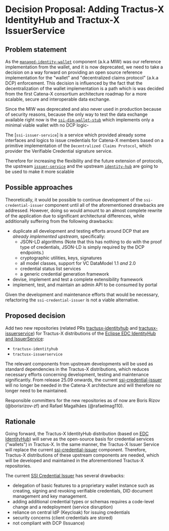 <!--
#######################################################################

Tractus-X - Special Interest Group (SIG) Architecture

Copyright (c) 2025 Contributors to the Eclipse Foundation

See the NOTICE file(s) distributed with this work for additional
information regarding copyright ownership.

This work is made available under the terms of the
Creative Commons Attribution 4.0 International (CC-BY-4.0) license,
which is available at
https://creativecommons.org/licenses/by/4.0/legalcode.

SPDX-License-Identifier: CC-BY-4.0

#######################################################################
-->

# Decision Proposal: Adding Tractus-X IdentityHub and Tractux-X IssuerService

## Problem statement

As the [`managed-identity-wallet`](https://github.com/eclipse-tractusx/managed-identity-wallet) component (a.k.a MIW) was our reference implementation from the wallet, and it is now deprecated, we need to take a decision on a way forward on providing an open source reference implementation for the "wallet" and "decentralized claims protocol" (a.k.a DCP) enforcement. This decision is influenced by the fact that the decentralization of the wallet implementation is a path which is was decided from the first Catena-X consortium architecture roadmap for a more scalable, secure and interoperable data exchange. 

Since the MIW was deprecated and also never used in production because of security reasons, because the only way to test the data exchange available right now is the [`ssi-dim-wallet-stub`](https://github.com/eclipse-tractusx/ssi-dim-wallet-stub) which implements only a minimal viable wallet with no DCP logic- 

The [`ssi-issuer-service`] is a service which provided already some interfaces and logics to issue credentials for Catena-X members based on a primitive implementation of the `Decentralized Claims Protocol`, which provider the Verifiable Credential signature service. 

Therefore for increasing the flexibility and the future extension of protocols, the upstream [`issuer-service`]()  and the upstream [`identity-hub`](https://github.com/eclipse-edc/IdentityHub) are going to be used to make it more scalable

## Possible approaches

Theoretically, it would be possible to continue development of the `ssi-credential-issuer` component until all of the aforementioned drawbacks are addressed.
However, doing so would amount to an almost complete rewrite of the application due to significant architectural differences, while additionally suffering from the following drawbacks:

- duplicate all development and testing efforts around DCP that are _already implemented upstream,_ specifically:
  - JSON-LD algorithms (Note that this has nothing to do with the proof type of credentials, JSON-LD is simply required by the DCP endpoints.)
  - cryptographic utilities, keys, signatures
  - all model classes, support for VC DataModel 1.1 _and_ 2.0
  - credential status list services
  - a generic credential generation framework
- devise, implement and test a complete extensibility framework
- implement, test, and maintain an admin API to be consumed by portal

Given the development and maintenance efforts that would be necessary, refactoring the `ssi-credential-issuer` is not a viable alternative.

## Proposed decision

Add two new repositories (related PRs [tractusx-identityhub](https://github.com/eclipse-tractusx/.eclipsefdn/pull/117) and [tractusx-issuerservice](https://github.com/eclipse-tractusx/.eclipsefdn/pull/118)) for Tractus-X distributions of the [Eclipse EDC IdentityHub and IssuerService](https://github.com/eclipse-edc/IdentityHub):

- `tractusx-identityhub`
- `tractusx-issuerservice`

The relevant components from upstream developments will be used as standard dependencies in the Tractus-X distributions, which reduces necessary efforts concerning development, testing and maintenance significantly.
From release 25.09 onwards, the current [ssi-credential-issuer](https://github.com/eclipse-tractusx/ssi-credential-issuer) will no longer be needed in the Catena-X architecture and will therefore no longer need to be maintained.

Responsible committers for the new repositories as of now are Boris Rizov (@borisrizov-zf) and Rafael Magalhães (@rafaelmag110).

## Rationale

Going forward, the Tractus-X IdentityHub distribution (based on [EDC IdentityHub](https://github.com/eclipse-edc/IdentityHub)) will serve as the open-source basis for credential services ("wallets") in Tractus-X.
In the same manner, the Tractus-X Issuer Service will replace the current [ssi-credential-issuer](https://github.com/eclipse-tractusx/ssi-credential-issuer) component.
Therefore, Tractus-X distributions of these upstream components are needed, which will be developed and maintained in the aforementioned Tractus-X repositories.

The current [SSI Credential Issuer](https://github.com/eclipse-tractusx/ssi-credential-issuer) has several drawbacks:

- delegation of basic features to a proprietary wallet instance such as creating, signing and revoking verifiable credentials, DID document management and key management.
- adding additional credential types or schemas requires a code-level change and a redeployment (service disruption)
- reliance on central IdP (Keycloak) for issuing credentials
- security concerns (client credentials are stored)
- not compliant with DCP (Issuance)
